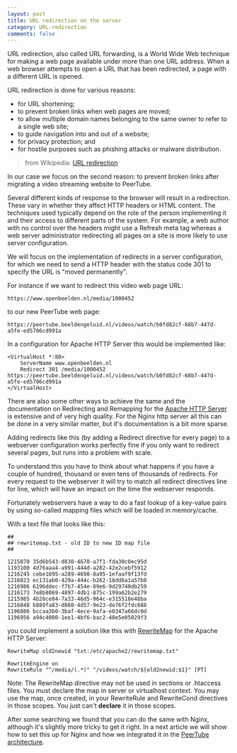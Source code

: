 ```yaml
---
layout: post
title: URL redirection on the server
category: URL-redirection
comments: false
---
```


URL redirection, also called URL forwarding, is a World Wide Web technique for making a web page available under more than one URL address. When a web browser attempts to open a URL that has been redirected, a page with a different URL is opened.

URL redirection is done for various reasons:

* for URL shortening;
* to prevent broken links when web pages are moved;
* to allow multiple domain names belonging to the same owner to refer to a single web site;
* to guide navigation into and out of a website;
* for privacy protection; and
* for hostile purposes such as phishing attacks or malware distribution.

> from Wikipedia: [URL redirection](https://en.wikipedia.org/wiki/URL_redirection)

In our case we focus on the second reason: to prevent broken links after migrating a video streaming website to PeerTube.

<!--more-->

Several different kinds of response to the browser will result in a redirection. These vary in whether they affect HTTP headers or HTML content. The techniques used typically depend on the role of the person implementing it and their access to different parts of the system. For example, a web author with no control over the headers might use a Refresh meta tag whereas a web server administrator redirecting all pages on a site is more likely to use server configuration.

We will focus on the implementation of redirects in a server configuration, for which we need to send a HTTP header with the status code 301 to specify the URL is "moved permanently".

For instance if we want to redirect this video web page URL:

`https://www.openbeelden.nl/media/1000452`

to our new PeerTube web page:

`https://peertube.beeldengeluid.nl/videos/watch/b0fd82cf-68b7-447d-a5fe-ed5706cd991a`

In a configuration for Apache HTTP Server this would be implemented like:

```
<VirtualHost *:80>
    ServerName www.openbeelden.nl
    Redirect 301 /media/1000452 https://peertube.beeldengeluid.nl/videos/watch/b0fd82cf-68b7-447d-a5fe-ed5706cd991a
</VirtualHost>
```

There are also some other ways to achieve the same and the documentation on  Redirecting and Remapping for the [Apache HTTP Server](https://httpd.apache.org/docs/2.4/rewrite/remapping.html) is extensive and of very high quality. For the Nginx http server all this can be done in a very similar matter, but it's documentation is a bit more sparse.

Adding redirects like this (by adding a Redirect directive for every page) to a webserver configuration works perfectly fine if you only want to redirect several pages, but runs into a problem with scale. 

To understand this you have to think about what happens if you have a couple of hundred, thousand or even tens of thousands of redirects. For every request to the webserver it will try to match all redirect directives line for line, which will have an impact on the time the webserver responds.

Fortunately webservers have a way to do a fast lookup of a key-value pairs by using so-called mapping files which will be loaded in memory/cache.

With a text file that looks like this:

```
##
## rewritemap.txt - old ID to new ID map file
##

1215870 35d6b543-d830-4678-a7f1-fda30c0ec95d
1193100 4d76aaa4-a991-444d-a282-42e2cebf5912
1216245 cebe1695-a289-4698-8a95-1efaaf9f13fd
1216823 ec131ab0-429a-444c-b262-18dd6a1a57b8
1216986 6196ddec-f7b7-454e-89e6-9d29740db259
1216173 7e8b8069-4897-4db1-875c-199a62b2e279
1215985 4b28ce84-7a33-46d5-964c-e315518e48ba
1216848 b889fa83-d860-4d57-9e23-de76f2fdc688
1196886 bccaa3b0-3baf-4ece-9afa-e0347a66dc0d
1196956 a94c4000-1ee1-4bf6-bac2-40e5e05029f3
```

you could implement a solution like this with [RewriteMap](https://httpd.apache.org/docs/2.4/rewrite/rewritemap.html) for the Apache HTTP Server:

```
RewriteMap old2newid "txt:/etc/apache2/rewritemap.txt"
```

```
RewriteEngine on
RewriteRule "^/media/(.*)" "/videos/watch/${old2newid:$1}" [PT]
```

Note: The RewriteMap directive may not be used in <Directory> sections or .htaccess files. You must declare the map in server or virtualhost context. You may use the map, once created, in your RewriteRule and RewriteCond directives in those scopes. You just can't __declare__ it in those scopes.

After some searching we found that you can do the same with Nginx, although it's slightly more tricky to get it right. In a next article we will show how to set this up for Nginx and how we integrated it in the [PeerTube architecture](https://docs.joinpeertube.org/contribute-architecture?id=technical-overview).

